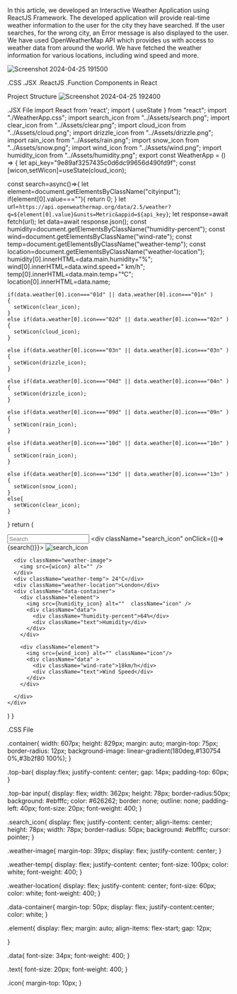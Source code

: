 In this article, we developed an Interactive Weather Application using ReactJS Framework. The developed application will provide real-time weather information to the user for the city they have searched. If the user searches, for the wrong city, an Error message is also displayed to the user. We have used OpenWeatherMap API which provides us with access to weather data from around the world. We have fetched the weather information for various locations, including wind speed and more.

![Screenshot 2024-04-25 191500](https://github.com/kamalkumar17/Weather-App/assets/160104271/c1a46ab1-116d-44b7-8bf8-5109a06eab23)


.CSS
.JSX
.ReactJS
.Function Components in React

Project Structure
![Screenshot 2024-04-25 192400](https://github.com/kamalkumar17/Weather-App/assets/160104271/f827d588-2b9a-4dec-b91a-3dfdfca4d616)


.JSX File
import React from 'react';
import { useState } from "react";
import "./WeatherApp.css";
import search_icon from "../Assets/search.png";
import clear_icon from "../Assets/clear.png";
import cloud_icon from "../Assets/cloud.png";
import drizzle_icon from "../Assets/drizzle.png";
import rain_icon from "../Assets/rain.png";
import snow_icon from "../Assets/snow.png";
import wind_icon from "../Assets/wind.png";
import humidity_icon from "../Assets/humidity.png";
export const WeatherApp = () => {
  let api_key="9e89af3257435c0d6dc99656d490fd9f";
  const [wicon,setWicon]=useState(cloud_icon);

  const search=async()=>{
    let element=document.getElementsByClassName("cityinput");
    if(element[0].value===""){
      return 0;
    }
    let url=`https://api.openweathermap.org/data/2.5/weather?q=${element[0].value}&units=Metric&appid=${api_key}`;
    let response=await fetch(url);
    let data=await response.json();
    const humidity=document.getElementsByClassName("humidity-percent");
    const wind=document.getElementsByClassName("wind-rate");
    const temp=document.getElementsByClassName("weather-temp");
    const location=document.getElementsByClassName("weather-location");
    humidity[0].innerHTML=data.main.humidity+"%";
    wind[0].innerHTML=data.wind.speed+" km/h";
    temp[0].innerHTML=data.main.temp+"°C";
    location[0].innerHTML=data.name;


    if(data.weather[0].icon==="01d" || data.weather[0].icon==="01n" )
    {
      setWicon(clear_icon);
    }
    else if(data.weather[0].icon==="02d" || data.weather[0].icon==="02n" )
    {
      setWicon(cloud_icon);
    }

    else if(data.weather[0].icon==="03n" || data.weather[0].icon==="03n" )
    {
      setWicon(drizzle_icon);
    }

    else if(data.weather[0].icon==="04d" || data.weather[0].icon==="04n" )
    {
      setWicon(drizzle_icon);
    }

    else if(data.weather[0].icon==="09d" || data.weather[0].icon==="09n" )
    {
      setWicon(rain_icon);
    }

    else if(data.weather[0].icon==="10d" || data.weather[0].icon==="10n" )
    {
      setWicon(rain_icon);
    }

    else if(data.weather[0].icon==="13d" || data.weather[0].icon==="13n" )
    {
      setWicon(snow_icon);
    }
    else{
      setWicon(clear_icon);
    }
  }
  return (
    <div className='container'>
      <div className="top-bar">
        <input type="text" className="cityinput" placeholder="Search"/>
        <div className="search_icon" onClick={()=>{search()}}>
          <img src={search_icon}  alt="search_icon" />
        </div>
      </div>

      <div className="weather-image">
        <img src={wicon} alt="" />
      </div>
      <div className="weather-temp"> 24°C</div>
      <div className="weather-location">London</div>
      <div className="data-container">
        <div className="element">
          <img src={humidity_icon} alt=""  className="icon" />
          <div className="data">
            <div className="humidity-percent">64%</div>
            <div className="text">Humidity</div>
          </div>
        </div>

        <div className="element">
          <img src={wind_icon} alt="" className="icon"/>
          <div className="data" >
            <div className="wind-rate">18km/h</div>
            <div className="text">Wind Speed</div>
          </div>
        </div>

      </div>
    </div>
  )
}

.CSS File

.container{
    width: 607px;
    height: 829px;
    margin: auto;
    margin-top: 75px;
    border-radius: 12px;
    background-image: linear-gradient(180deg,#130754 0%,#3b2f80 100%);
}

.top-bar{
    display:flex;
    justify-content: center;
    gap: 14px;
    padding-top: 60px;
}

.top-bar input{
    display: flex;
    width: 362px;
    height: 78px;
    border-radius:50px;
    background: #ebfffc;
    color: #626262;
    border: none;
    outline: none;
    padding-left: 40px;
    font-size: 20px;
    font-weight: 400;
}

.search_icon{
    display: flex;
    justify-content: center;
    align-items: center;
    height: 78px;
    width: 78px;
    border-radius: 50px;
    background: #ebfffc;
    cursor: pointer;
}

.weather-image{
    margin-top: 39px;
    display: flex;
    justify-content: center;
}

.weather-temp{
    display: flex;
    justify-content: center;
    font-size: 100px;
    color: white;
    font-weight: 400;
}

.weather-location{
    display: flex;
    justify-content: center;
    font-size: 60px;
    color: white;
    font-weight: 400;
}

.data-container{
    margin-top: 50px;
    display: flex;
    justify-content:center;
    color: white;
}

.element{
    display: flex;
    margin: auto;
    align-items: flex-start;
    gap: 12px;

}

.data{
    font-size: 34px;
    font-weight: 400;
}

.text{
    font-size: 20px;
    font-weight: 400;
}

.icon{
    margin-top: 10px;
}
